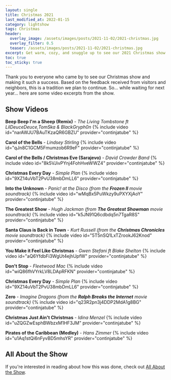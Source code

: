 ```yaml
---
layout: single
title: Christmas 2021
last_modified_at: 2022-01-15
category: lightshow
tags: Christmas
header:
  overlay_image: /assets/images/posts/2021-11-02/2021-christmas.jpg
  overlay_filter: 0.5
  teaser: /assets/images/posts/2021-11-02/2021-christmas.jpg
excerpt: Get warm, cozy, and snuggle up to see our 2021 Christmas show!
toc: true
toc_sticky: true
---
```


Thank you to everyone who came by to see our Christmas show and making it such a success. Based on the feedback received from visitors and neighbors, this is a tradition we plan to continue. So... while waiting for next year... here are some video excerpts from the show.

## Show Videos

**Beep Beep I'm a Sheep (Remix)** - *The Living Tombstone ft LilDeuceDeuce,TomSka & BlackGryph0n*
{% include video id="narAWJU7BAuTKzaQR6GBZU" provider="continjatube" %}

**Carol of the Bells** - *Lindsey Stirling*
{% include video id="qJn8C1GCM5Fmumzob6R9eF" provider="continjatube" %}

**Carol of the Bells / Christmas Eve (Sarajevo)** - *David Crowder Band*
{% include video id="8k5VJivPYnj4FohHveWWZ4" provider="continjatube" %}

**Christmas Every Day** - *Simple Plan*
{% include video id="9XZ14uVbT2PvU38mbDmLL6" provider="continjatube" %}

**Into the Unknown** - *Panic! at the Disco (from the **Frozen II** movie soundtrack)* 
{% include video id="wMqBx5PuWkzy9uPXYXjAoY" provider="continjatube" %}



**The Greatest Show** - *Hugh Jackman (from **The Greatest Showman** movie soundtrack)*
{% include video id="k5JN91Q6cdbdq5n7TgaR8S" provider="continjatube" %}

**Santa Claus is Back in Town** - *Kurt Russell (from the **Christmas Chronicles** movie soundtrack)*
{% include video id="5T5nSQ1LxTZrookJ62Knod" provider="continjatube" %}

**You Make it Feel Like Christmas** - *Gwen Stefani ft Blake Shelton*
{% include video id="aQ6YfdbFi3WgUt4ejhUpfW" provider="continjatube" %}

**Don't Stop** - *Fleetwood Mac*
{% include video id="wiQ86fhVYrkLV8LDApRFKN" provider="continjatube" %}


**Christmas Every Day** - *Simple Plan*
{% include video id="9XZ14uVbT2PvU38mbDmLL6" provider="continjatube" %}

**Zero** - *Imagine Dragons (from the **Ralph Breaks the Internet** movie soundtrack)*
{% include video id="q23R2pn3j4DDP2MdA1g8BG" provider="continjatube" %}

**Christmas Just Ain't Christmas** - *Idina Menzel*
{% include video id="uZQGZwEsphBWbzxM1HF3JM" provider="continjatube" %}





**Pirates of the Caribbean (Medley)** - *Hans Zimmer*
{% include video id="u1Aq1stQi6nFyvBD5mhsYR" provider="continjatube" %}

## All About the Show

If you're interested in reading about how this was done, check out <a href="https://chadgoode.com/projects/lightshow/show-Info/">All About the Show</a>.